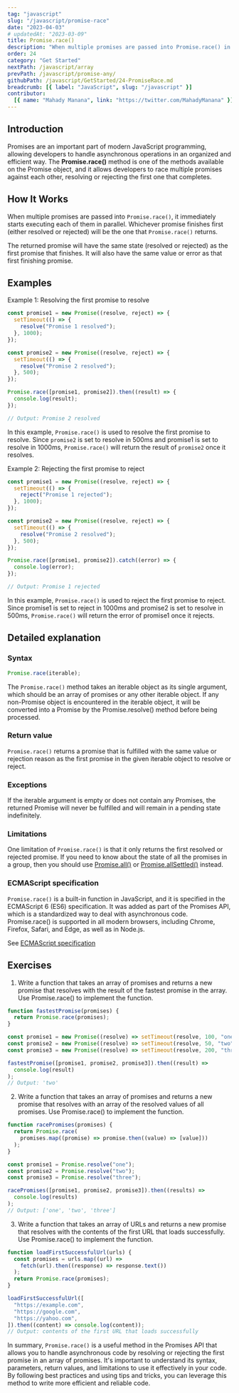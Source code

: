 ```yaml
---
tag: "javascript"
slug: "/javascript/promise-race"
date: "2023-04-03"
# updatedAt: "2023-03-09"
title: Promise.race()
description: "When multiple promises are passed into Promise.race() in JavaScript, it immediately starts executing each of them in parallel. Whichever promise finishes first (either resolved or rejected) will be the one that Promise.race() returns."
order: 24
category: "Get Started"
nextPath: /javascript/array
prevPath: /javascript/promise-any/
githubPath: /javascript/GetStarted/24-PromiseRace.md
breadcrumb: [{ label: "JavaScript", slug: "/javascript" }]
contributor:
  [{ name: "Mahady Manana", link: "https://twitter.com/MahadyManana" }]
---
```


## Introduction

Promises are an important part of modern JavaScript programming, allowing developers to handle asynchronous operations in an organized and efficient way. The **Promise.race()** method is one of the methods available on the Promise object, and it allows developers to race multiple promises against each other, resolving or rejecting the first one that completes.

## How It Works

When multiple promises are passed into `Promise.race()`, it immediately starts executing each of them in parallel. Whichever promise finishes first (either resolved or rejected) will be the one that `Promise.race()` returns.

The returned promise will have the same state (resolved or rejected) as the first promise that finishes. It will also have the same value or error as that first finishing promise.

## Examples

Example 1: Resolving the first promise to resolve

```js
const promise1 = new Promise((resolve, reject) => {
  setTimeout(() => {
    resolve("Promise 1 resolved");
  }, 1000);
});

const promise2 = new Promise((resolve, reject) => {
  setTimeout(() => {
    resolve("Promise 2 resolved");
  }, 500);
});

Promise.race([promise1, promise2]).then((result) => {
  console.log(result);
});

// Output: Promise 2 resolved
```

In this example, `Promise.race()` is used to resolve the first promise to resolve. Since `promise2` is set to resolve in 500ms and promise1 is set to resolve in 1000ms, `Promise.race()` will return the result of `promise2` once it resolves.

Example 2: Rejecting the first promise to reject

```js
const promise1 = new Promise((resolve, reject) => {
  setTimeout(() => {
    reject("Promise 1 rejected");
  }, 1000);
});

const promise2 = new Promise((resolve, reject) => {
  setTimeout(() => {
    resolve("Promise 2 resolved");
  }, 500);
});

Promise.race([promise1, promise2]).catch((error) => {
  console.log(error);
});

// Output: Promise 1 rejected
```

In this example, `Promise.race()` is used to reject the first promise to reject. Since promise1 is set to reject in 1000ms and promise2 is set to resolve in 500ms, `Promise.race()` will return the error of promise1 once it rejects.

## Detailed explanation

### Syntax

```js
Promise.race(iterable);
```

The `Promise.race()` method takes an iterable object as its single argument, which should be an array of promises or any other iterable object. If any non-Promise object is encountered in the iterable object, it will be converted into a Promise by the Promise.resolve() method before being processed.

### Return value

`Promise.race()` returns a promise that is fulfilled with the same value or rejection reason as the first promise in the given iterable object to resolve or reject.

### Exceptions

If the iterable argument is empty or does not contain any Promises, the returned Promise will never be fulfilled and will remain in a pending state indefinitely.

### Limitations

One limitation of `Promise.race()` is that it only returns the first resolved or rejected promise. If you need to know about the state of all the promises in a group, then you should use [Promise.all()](/javascript/promise-all/) or [Promise.allSettled()](/javascript/promise-allsettled/) instead.

### ECMAScript specification

`Promise.race()` is a built-in function in JavaScript, and it is specified in the ECMAScript 6 (ES6) specification. It was added as part of the Promises API, which is a standardized way to deal with asynchronous code. Promise.race() is supported in all modern browsers, including Chrome, Firefox, Safari, and Edge, as well as in Node.js.

See <a href="https://tc39.es/ecma262/multipage/control-abstraction-objects.html#sec-promise.race" target="_blank" rel="noopener noreferrer">ECMAScript specification</a>

## Exercises

1. Write a function that takes an array of promises and returns a new promise that resolves with the result of the fastest promise in the array. Use Promise.race() to implement the function.

```js
function fastestPromise(promises) {
  return Promise.race(promises);
}

const promise1 = new Promise((resolve) => setTimeout(resolve, 100, "one"));
const promise2 = new Promise((resolve) => setTimeout(resolve, 50, "two"));
const promise3 = new Promise((resolve) => setTimeout(resolve, 200, "three"));

fastestPromise([promise1, promise2, promise3]).then((result) =>
  console.log(result)
);
// Output: 'two'
```

2. Write a function that takes an array of promises and returns a new promise that resolves with an array of the resolved values of all promises. Use Promise.race() to implement the function.

```js
function racePromises(promises) {
  return Promise.race(
    promises.map((promise) => promise.then((value) => [value]))
  );
}

const promise1 = Promise.resolve("one");
const promise2 = Promise.resolve("two");
const promise3 = Promise.resolve("three");

racePromises([promise1, promise2, promise3]).then((results) =>
  console.log(results)
);
// Output: ['one', 'two', 'three']
```

3. Write a function that takes an array of URLs and returns a new promise that resolves with the contents of the first URL that loads successfully. Use Promise.race() to implement the function.

```js
function loadFirstSuccessfulUrl(urls) {
  const promises = urls.map((url) =>
    fetch(url).then((response) => response.text())
  );
  return Promise.race(promises);
}

loadFirstSuccessfulUrl([
  "https://example.com",
  "https://google.com",
  "https://yahoo.com",
]).then((content) => console.log(content));
// Output: contents of the first URL that loads successfully
```

In summary, `Promise.race()` is a useful method in the Promises API that allows you to handle asynchronous code by resolving or rejecting the first promise in an array of promises. It's important to understand its syntax, parameters, return values, and limitations to use it effectively in your code. By following best practices and using tips and tricks, you can leverage this method to write more efficient and reliable code.
